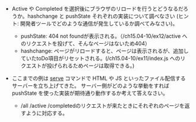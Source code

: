 - Active や Completed を選択後にブラウザのリロードを行うとどうなるだろうか。hashchange と pushState それぞれの実装について調べなさい
  (ヒント: 開発者ツールでどのような通信が発生しているか調べてみなさい)。

  - pushState: 404 not foundが表示される。（/ch15.04-10/ex12/active へのリクエストを投げて、そんなページはないため404）
  - hashchange: ページがリロードすると、ページは表示されるが、追加していたtoDo項目がリセットされる。(/ch15.04-10/ex11/index.js へのリクエストが投げられるためページは取得できる。)

- ここまでの例は [serve](https://www.npmjs.com/package/serve) コマンドで HTML や JS といったファイル配信するサーバーを立ち上げてきた。
  サーバー側がどのような挙動をすれば pushState を使った実装が期待通り動作するか考えて答えなさい。
  - /all /active /completedのリクエストが来たときにそれぞれのページを返すように対応する。
